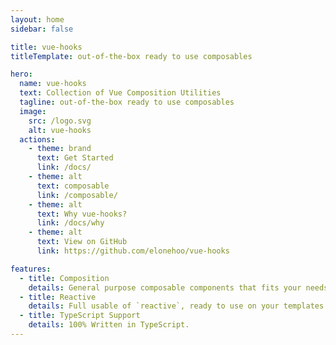 ```yaml
---
layout: home
sidebar: false

title: vue-hooks
titleTemplate: out-of-the-box ready to use composables

hero:
  name: vue-hooks
  text: Collection of Vue Composition Utilities
  tagline: out-of-the-box ready to use composables
  image:
    src: /logo.svg
    alt: vue-hooks
  actions:
    - theme: brand
      text: Get Started
      link: /docs/
    - theme: alt
      text: composable
      link: /composable/
    - theme: alt
      text: Why vue-hooks?
      link: /docs/why
    - theme: alt
      text: View on GitHub
      link: https://github.com/elonehoo/vue-hooks

features:
  - title: Composition
    details: General purpose composable components that fits your needs.
  - title: Reactive
    details: Full usable of `reactive`, ready to use on your templates.
  - title: TypeScript Support
    details: 100% Written in TypeScript.
---
```

